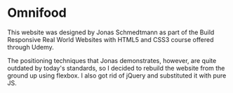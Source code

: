 # Omnifood
This website was designed by Jonas Schmedtmann as part of the Build Responsive Real World Websites with HTML5 and CSS3 course offered through Udemy.

The positioning techniques that Jonas demonstrates, however, are quite outdated by today's standards, so I decided to rebuild the website from the ground up using flexbox. I also got rid of jQuery and substituted it with pure JS.
